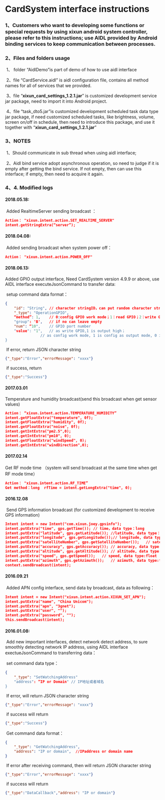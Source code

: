 # 			CardSystem **interface instructions** 

### 1、Customers who want to developing some functions or special requests by using xixun android system controller, please refer to this instructions; use AIDL provided by Android  binding services to keep communication between processes. 

### 2、Files and folders usage

​	1、 folder “AidlDemo”is part of demo of  how to use aidl interface

​	2、file “CardService.aidl” is aidl configuration file, contains all method names for all of services that we provided. 

​	3、file “**xixun_card_settings_1.2.1.jar**” is  customized development service jar package, need to import it into Android project. 

​	4、file “task_dto5.jar”is  customized development scheduled task data type jar package, if need customized scheduled tasks, like brightness, volume, screen on/off in schedule, then need to introduce this package, and use it together with “**xixun_card_settings_1.2.1.jar**”

### 3、NOTES

​	1、Should communicate in sub thread when using aidl interface;

​	2、Aidl bind service adopt asynchronous operation, so need to judge if it is empty after getting the bind service. If not empty, then can use this interface; if empty, then need to acquire it again. 

### 4、4. Modified logs

#### 	2018.05.18:

​	Added RealtimeServer sending broadcast ：

```json
Action： "xixun.intent.action.SET_REALTIME_SERVER"
intent.getStringExtra(“server”);
```

#### 	2018.04.08:

​	Added sending broadcast when system power off：

```json
Action： "xixun.intent.action.POWER_OFF"
```

#### 	2018.06.13:

Added GPIO  output interface, Need CardSystem version 4.9.9 or above, use AIDL interface executeJsonCommand to transfer data:

​	setup command data format：

```json
{
	"id": "String",	// character stringID，can put random character string 
	"_type": "OperationGPIO",
	“method”: 1,	// 0:config GPIO work mode；1：read GPIO；2：write GPIO
	"group": 'B',	// if no can leave empty
	"num": “10",	// GPIO port number
	"value": "1",	// as write GPIO,1 is output high；
				// as config work mode, 1 is config as output mode, 0 is config input mode
}
```

​	If error, return JSON character string

```json
{"_type":"Error","errorMessage": "xxxx"}
```

​	if success, return

```json
{"_type":"Success"}
```

#### 	2017.03.01

Temperature and humidity broadcast(send this broadcast when get sensor values)	

```json
Action： “xixun.intent.action.TEMPERATURE_HUMIDITY”
intent.getFloatExtra("temperature", 0f);
intent.getFloatExtra("humidity", 0f);			
intent.getFloatExtra("noise", 0f);
intent.getIntExtra("pm2.5",0);
intent.getIntExtra("pm10", 0);
intent.getFloatExtra("windSpeed", 0);
intent.getIntExtra("windDirection",0);
```

#### 	2017.02.14

Get RF mode time （system will send broadcast at the same time when get RF mode time）

```json
Action： "xixun.intent.action.RF_TIME”
Get method：long  rfTime = intent.getLongExtra("time", 0);
```

#### 	2016.12.08

​	Send GPS information broadcast (for customized development to receive GPS information)

```json
Intent intent = new Intent("com.xixun.joey.gpsinfo");
intent.putExtra("time", gps.getTime());	// time，data type：long
intent.putExtra("latitude", gps.getLatitude());	//latitude, data type：double
intent.putExtra("longitude", gps.getLongitude());// longitude, data type：double
intent.putExtra("satelliteNumber", gps.getSatelliteNumber());	// satellite numbers，data type：int
intent.putExtra("accuracy", gps.getAccuracy());	// accuracy, data type:float
intent.putExtra("altitude", gps.getAltitude());	// altitude, data type:float
intent.putExtra("speed", gps.getSpeed());	// speed, data type:float
intent.putExtra("azimuth", gps.getAzimuth());	// azimuth, data type:float
context.sendBroadcast(intent);
```

#### 	2016.09.21

​	Added APN config interface, send data by broadcast, data as following：

```json
Intent intent = new Intent("xixun.intent.action.XIXUN_SET_APN");
intent.putExtra("name", "China Unicom");
intent.putExtra("apn", "3gnet");
intent.putExtra("user", "");
intent.putExtra("password", "");
this.sendBroadcast(intent);
```

#### 	2016.01.08:

​	Add new important interfaces, detect network detect address, to sure smoothly detecting network IP address, using AIDL interface exectueJsonCommand to transferring data：

​	set command data type：

```json
{
	"_type": "SetWatchingAddress"
	"address": “IP or Domain" // IP地址或者域名
}
```

​	If error, will return JSON character string

```json
{"_type":"Error","errorMessage": "xxxx"}
```

​	if success will return

```json
{"_type":"Success"}
```

​	Get command data format：

```json
{
	"_type": "GetWatchingAddress",
	"address": "IP or domain",  //IPaddress or domain name
}
```

​	If error after receiving command, then will return JSON character string

```json
{"_type":"Error","errorMessage": "xxxx"}
```

​	if success will return

```json
{"_type":"DataCallback","address": "IP or domain"}
```

